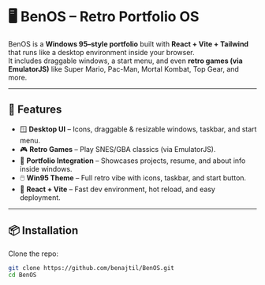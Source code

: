 # 🖥️ BenOS – Retro Portfolio OS

BenOS is a **Windows 95–style portfolio** built with **React + Vite + Tailwind** that runs like a desktop environment inside your browser.  
It includes draggable windows, a start menu, and even **retro games (via EmulatorJS)** like Super Mario, Pac-Man, Mortal Kombat, Top Gear, and more.

---

## 🚀 Features

- 🪟 **Desktop UI** – Icons, draggable & resizable windows, taskbar, and start menu.
- 🎮 **Retro Games** – Play SNES/GBA classics (via EmulatorJS).
- 📂 **Portfolio Integration** – Showcases projects, resume, and about info inside windows.
- 🖱️ **Win95 Theme** – Full retro vibe with icons, taskbar, and start button.
- 📡 **React + Vite** – Fast dev environment, hot reload, and easy deployment.

---

## 📦 Installation

Clone the repo:

```sh
git clone https://github.com/benajtil/BenOS.git
cd BenOS
```
